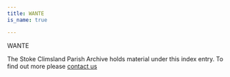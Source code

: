 ```yaml
---
title: WANTE
is_name: true

---
```


WANTE


The Stoke Climsland Parish Archive holds material under this index entry. To find out more please [contact us](/contact/)
